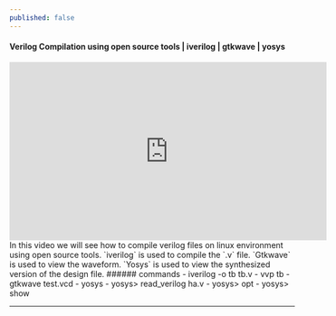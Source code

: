 ```yaml
---
published: false
---
```

#### Verilog Compilation using open source tools | iverilog | gtkwave | yosys
<iframe width="560" height="315" src="https://www.youtube.com/embed/Y3YJvkR-XR4" title="YouTube video player" frameborder="0" allow="accelerometer; autoplay; clipboard-write; encrypted-media; gyroscope; picture-in-picture" allowfullscreen></iframe>
In this video we will see how to compile verilog files on linux environment using open source tools.
`iverilog` is used to compile the `.v` file.
`Gtkwave` is used to view the waveform.
`Yosys` is used to view the synthesized version of the design file.
###### commands
 - iverilog -o tb tb.v
 - vvp tb
 - gtkwave test.vcd
 - yosys
 	- yosys> read_verilog ha.v
    - yosys> opt
    - yosys> show

-------------------------------------------------------------------